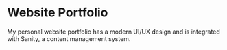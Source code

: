 # Website Portfolio

My personal website portfolio has a modern UI/UX design and is integrated with Sanity, a content management system.
